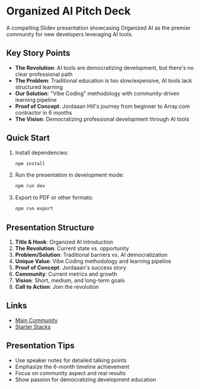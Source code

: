 # Organized AI Pitch Deck

A compelling Slidev presentation showcasing Organized AI as the premier community for new developers leveraging AI tools.

## Key Story Points

- **The Revolution**: AI tools are democratizing development, but there's no clear professional path
- **The Problem**: Traditional education is too slow/expensive, AI tools lack structured learning
- **Our Solution**: "Vibe Coding" methodology with community-driven learning pipeline
- **Proof of Concept**: Jordaaan Hill's journey from beginner to Array.com contractor in 6 months
- **The Vision**: Democratizing professional development through AI tools

## Quick Start

1. Install dependencies:
   ```bash
   npm install
   ```

2. Run the presentation in development mode:
   ```bash
   npm run dev
   ```

3. Export to PDF or other formats:
   ```bash
   npm run export
   ```

## Presentation Structure

1. **Title & Hook**: Organized AI introduction
2. **The Revolution**: Current state vs. opportunity  
3. **Problem/Solution**: Traditional barriers vs. AI democratization
4. **Unique Value**: Vibe Coding methodology and learning pipeline
5. **Proof of Concept**: Jordaaan's success story
6. **Community**: Current metrics and growth
7. **Vision**: Short, medium, and long-term goals
8. **Call to Action**: Join the revolution

## Links

- [Main Community](https://lu.ma/Organizedai)
- [Starter Stacks](https://lu.ma/organizedai-starterstacks)

## Presentation Tips

- Use speaker notes for detailed talking points
- Emphasize the 6-month timeline achievement
- Focus on community aspect and real results
- Show passion for democratizing development education

